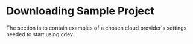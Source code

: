 # Downloading Sample Project

The section is to contain examples of a chosen cloud provider's settings needed to start using cdev.

